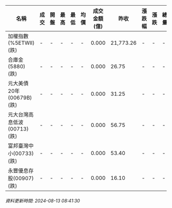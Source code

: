 | 名稱 | 成交 | 開盤 | 最高 | 最低 | 均價 | 成交金額(億) | 昨收 | 漲跌幅 | 漲跌 | 總量 | 昨量 | 振幅 |
| -------- | -------- | -------- | -------- |-------- | -------- | -------- |-------- |-------- |-------- | -------- | -------- |-------- |
|加權指數(%5ETWII) (跌)|-|-|-|-|-|0.000|21,773.26|-|-|-|-|0.00%|
|合庫金(5880) (跌)|-|-|-|-|-|0.000|26.75|-|-|-|-|0.00%|
|元大美債20年(00679B) (跌)|-|-|-|-|-|0.000|31.25|-|-|-|-|0.00%|
|元大台灣高息低波(00713) (跌)|-|-|-|-|-|0.000|56.75|-|-|-|-|0.00%|
|富邦臺灣中小(00733) (跌)|-|-|-|-|-|0.000|53.40|-|-|-|-|0.00%|
|永豐優息存股(00907) (跌)|-|-|-|-|-|0.000|16.10|-|-|-|-|0.00%|
###### 資料更新時間: 2024-08-13 08:41:30